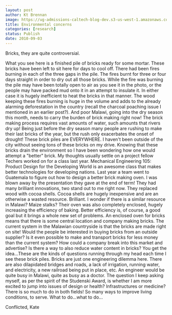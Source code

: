 ```yaml
---
layout: post
author: Kt Brennan
image: https://ug-admissions-caltech-blog-dev.s3-us-west-1.amazonaws.com/old_pictures/caltech_as_it_happens/6a0105349b8251970b0133f3868106970b.jpg
title: Environmental concerns
categories: [research]
status: Publish
date: 2010-09-03
---
```



Bricks, they are quite controversial. 

What you see here is a finished pile of bricks ready for some mortar. These bricks have been left to sit here for days to cool off. There had been fires burning in each of the three gaps in the pile. The fires burnt for three or four days straight in order to dry out all those bricks. While the fire was burning the pile may have been totally open to air as you see it in the photo, or the people may have packed mud onto it in an attempt to insulate it. In either case it is hugely inefficient to heat the bricks in that manner. The wood keeping these fires burning is huge in the volume and adds to the already alarming deforestation in the country (recall the charcoal poaching issue I mentioned in an earlier post?). And poor Malawi, going into the dry season this month, needs to carry the burden of brick making right now! The brick making process requires vast amounts of water, such amounts that rivers dry up! Being just before the dry season many people are rushing to make their last bricks of the year, but the rush only exacerbates the onset of drought!
These brick piles are EVERYWHERE. I haven't been outside of the city without seeing tons of these bricks on my drive. Knowing that these bricks drain the environment so I have been wondering how one would attempt a "better" brick. My thoughts usually settle on a project fellow Techers worked on for a class last year. Mechanical Engineering 105: Product Design for the Developing World is an awesome class that makes better technologies for developing nations. Last year a team went to Guatemala to figure out how to design a better brick making oven. I was blown away by the presentation they gave at the end of term! They had many brilliant innovations, two stand out to me right now. They replaced wood with cocoa shells. Cocoa shells are hugely inexpensive and are an otherwise a wasted resource. Brilliant. I wonder if there is a similar resource in Malawi? Maize stalks? Their oven was also completely enclosed, hugely increasing the efficiency of baking. Better efficiency is, of course, a good goal but it brings a whole new set of problems. An enclosed oven for bricks means that there is some central location and company making bricks. The current system in the Malawian countryside is that the bricks are made right on site! Would the people be interested in buying bricks from an outside supplier? Is it even possible to make and transport bricks for less money than the current system? How could a company break into this market and advertise? Is there a way to also reduce water content in bricks? You get the idea...These are the kinds of questions running through my head each time I see these brick piles. 
Bricks are just one engineering dilemma here. There are also dilapidated bridges and roads, a lack of irrigation, running water, and electricity, a new railroad being put in place, etc. An engineer would be quite busy in Malawi, quite as busy as a doctor. The question I keep asking myself, as per the spirit of the Studenski Award, is whether I am more excited to jump into issues of design or health? Infrastructures or medicine? There is so much to do in both fields! So many ways to improve living conditions, to serve. What to do...what to do...

Conflicted, 
Kate 

 

